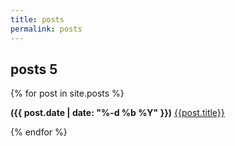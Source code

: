 ```yaml
---
title: posts
permalink: posts
---
```


<h2>posts 5</h2>

{% for post in site.posts %}
<p>
<b>({{ post.date | date: "%-d %b %Y" }})</b>
<a href={{post.url}}>{{post.title}}</a>
</p>
{% endfor %}
